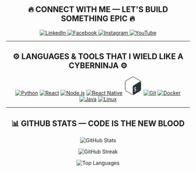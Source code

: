 <h2 align="center">🔥 CONNECT WITH ME — LET'S BUILD SOMETHING EPIC 🔥</h2>

<p align="center">
  <a href="https://linkedin.com/in/benjamin-wickman-a32b37204" target="_blank">
    <img src="https://img.shields.io/badge/LinkedIn-Benjamin%20Wickman-blue?style=for-the-badge&logo=linkedin" alt="LinkedIn"/>
  </a>
  <a href="https://fb.com/mrzodoxvpython" target="_blank">
    <img src="https://img.shields.io/badge/Facebook-Mrzodoxvpython-%231877F2?style=for-the-badge&logo=facebook&logoColor=white" alt="Facebook"/>
  </a>
  <a href="https://instagram.com/benjamin.wickman" target="_blank">
    <img src="https://img.shields.io/badge/Instagram-@benjaminwickman-E4405F?style=for-the-badge&logo=instagram&logoColor=white" alt="Instagram"/>
  </a>
  <a href="https://www.youtube.com/c/mrzodoxvpython" target="_blank">
    <img src="https://img.shields.io/badge/Youtube-Mrzodoxvpython-FF0000?style=for-the-badge&logo=youtube&logoColor=white" alt="YouTube"/>
  </a>
</p>

---

<h2 align="center">⚙️ LANGUAGES & TOOLS THAT I WIELD LIKE A CYBERNINJA ⚙️</h2>

<p align="center">
  <a href="https://www.python.org" target="_blank"><img src="https://cdn.jsdelivr.net/gh/devicons/devicon/icons/python/python-original.svg" alt="Python" width="50" height="50"/></a>
  <a href="https://reactjs.org/" target="_blank"><img src="https://cdn.jsdelivr.net/gh/devicons/devicon/icons/react/react-original.svg" alt="React" width="50" height="50"/></a>
  <a href="https://nodejs.org" target="_blank"><img src="https://cdn.jsdelivr.net/gh/devicons/devicon/icons/nodejs/nodejs-original.svg" alt="Node.js" width="50" height="50"/></a>
  <a href="https://reactnative.dev/" target="_blank"><img src="https://reactnative.dev/img/header_logo.svg" alt="React Native" width="50" height="50"/></a>
  <a href="https://www.gnu.org/software/bash/" target="_blank"><img src="https://raw.githubusercontent.com/devicons/devicon/master/icons/bash/bash-original.svg" alt="bash" width="50" height="50"/></a>
  <a href="https://git-scm.com/" target="_blank"><img src="https://www.vectorlogo.zone/logos/git-scm/git-scm-icon.svg" alt="Git" width="50" height="50"/></a>
  <a href="https://www.docker.com/" target="_blank"><img src="https://cdn.jsdelivr.net/gh/devicons/devicon/icons/docker/docker-original.svg" alt="Docker" width="50" height="50"/></a>
  <a href="https://www.java.com" target="_blank"><img src="https://cdn.jsdelivr.net/gh/devicons/devicon/icons/java/java-original.svg" alt="Java" width="50" height="50"/></a>
  <a href="https://www.linux.org/" target="_blank"><img src="https://cdn.jsdelivr.net/gh/devicons/devicon/icons/linux/linux-original.svg" alt="Linux" width="50" height="50"/></a>
</p>

---

<h2 align="center">📊 GITHUB STATS — CODE IS THE NEW BLOOD</h2>

<p align="center">
  <img src="https://github-readme-stats.vercel.app/api?username=MrZodoxVpython&show_icons=true&theme=radical" alt="GitHub Stats" />
</p>

<p align="center">
  <img src="https://streak-stats.demolab.com/?user=MrZodoxVpython&theme=radical&hide_border=false" alt="GitHub Streak"/>
</p>

<p align="center">
  <img src="https://github-readme-stats.vercel.app/api/top-langs?username=MrZodoxVpython&show_icons=true&layout=compact&theme=radical" alt="Top Languages" />
</p>
